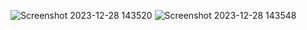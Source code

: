 ![Screenshot 2023-12-28 143520](https://github.com/Rofi24/100_RestAPI/assets/114338298/478800d0-169a-4c4b-9062-07724619de3a)
![Screenshot 2023-12-28 143548](https://github.com/Rofi24/100_RestAPI/assets/114338298/93284049-a8d6-4641-84d5-070dd499bbd7)
